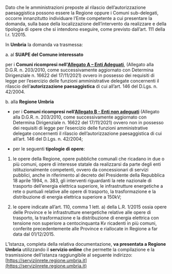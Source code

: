Dato che le amministrazioni preposte al rilascio dell’autorizzazione paesaggistica possono essere la Regione oppure i Comuni sub-delegati, occorre innanzitutto individuare l’Ente competente a cui presentare la domanda, sulla base della localizzazione dell’intervento da realizzare e della tipologia di opere che si intendono eseguire, come previsto dall’art. 111 della l.r. 1/2015.

In **Umbria** la domanda va trasmessa:

a. al **SUAPE del Comune interessato**

per i **Comuni ricompresi nell'[Allegato A – Enti Adeguati](/docs/modulistica/ElencoA.pdf)**, (Allegato alla D.G.R. n. 203/2010, come successivamente aggiornato con Determina Dirigenziale n. 16622 del 17/11/2021) ovvero in possesso dei requisiti di legge per l’esercizio delle funzioni amministrative delegate concernenti il rilascio dell’**autorizzazione paesaggistica** di cui all’art. 146 del D.Lgs. n. 42/2004.

b. alla **Regione Umbria**

-  per i **Comuni ricompresi nell’[Allegato B - Enti non adeguati](/docs/modulistica/ElencoB.pdf)** (Allegato alla D.G.R. n. 203/2010, come successivamente aggiornato con Determina Dirigenziale n. 16622 del 17/11/2021) ovvero non in possesso dei requisiti di legge per l’esercizio delle funzioni amministrative delegate concernenti il rilascio dell’autorizzazione paesaggistica di cui all’art. 146 del D.Lgs. n. 42/2004;

-	per le seguenti **tipologie di opere**:

1.	le opere della Regione, opere pubbliche comunali che ricadano in due o più comuni, opere di interesse statale  da realizzarsi da parte degli enti istituzionalmente competenti, ovvero da concessionari di servizi pubblici, anche in riferimento al decreto del Presidente della Repubblica 18 aprile 1994, n. 383, gli interventi riguardanti la rete nazionale di trasporto dell’energia elettrica superiore,  le infrastrutture energetiche a rete o puntuali relative alle opere di trasporto, la trasformazione e la distribuzione di energia elettrica superiore a 150kV;

2.	le opere indicate all’art. 110, comma 1 lett. a) della L.R. 1/2015 ossia opere delle Province e le infrastrutture energetiche relative alle opere di trasporto, la trasformazione e la distribuzione di energia elettrica con tensione non superiore a centocinquanta Kv ricadenti in più comuni, conferite precedentemente alle Province e riallocate in Regione a far data dal 01/12/2015.

L’Istanza, completa della relativa documentazione, **va presentata a Regione Umbria** utilizzando il **servizio online** che permette la compilazione e la trasmissione dell’istanza raggiungibile al seguente indirizzo: [https://serviziinrete.regione.umbria.it](https://serviziinrete.regione.umbria.it)
